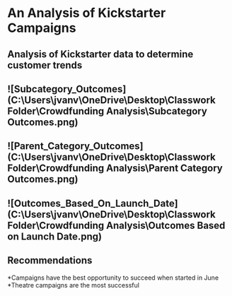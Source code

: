# An Analysis of Kickstarter Campaigns
Analysis of Kickstarter data to determine customer trends
---
![Subcategory_Outcomes](C:\Users\jvanv\OneDrive\Desktop\Classwork Folder\Crowdfunding Analysis\Subcategory Outcomes.png)
---
![Parent_Category_Outcomes](C:\Users\jvanv\OneDrive\Desktop\Classwork Folder\Crowdfunding Analysis\Parent Category Outcomes.png)
---
![Outcomes_Based_On_Launch_Date](C:\Users\jvanv\OneDrive\Desktop\Classwork Folder\Crowdfunding Analysis\Outcomes Based on Launch Date.png)
---
## Recommendations
*Campaigns have the best opportunity to succeed when started in June
*Theatre campaigns are the most successful



